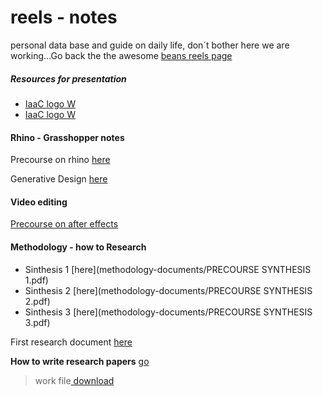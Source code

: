 # reels  - notes

personal data base and guide on daily life, don´t bother here we are working...Go back the the awesome [beans reels page](../index.html)

##### Resources for presentation

- [IaaC logo W](IaacLogoBlack.png)
- [IaaC logo W](IaacLogoWhite.png)

#### Rhino - Grasshopper notes
  Precourse on rhino  [here](precourserhino.html)

  Generative Design [here](Generative-Design-examples.html)

#### Video editing
 [Precourse on after effects](precoursevideo.html)

#### Methodology - how to Research

- Sinthesis 1 [here](methodology-documents/PRECOURSE SYNTHESIS 1.pdf)
- Sinthesis 2 [here](methodology-documents/PRECOURSE SYNTHESIS 2.pdf)
- Sinthesis 3 [here](methodology-documents/PRECOURSE SYNTHESIS 3.pdf)

First research document [here](methodology-documents/EduardoChamorro-Methodology.pdf)



**How to write research papers** [go](HowToWriteResearchPapers.html)
>work file[ download](HowToWriteResearchPapers.md)
